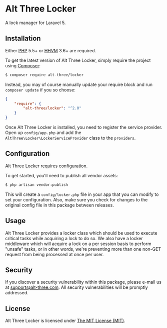 # Alt Three Locker

A lock manager for Laravel 5.


## Installation

Either [PHP](https://php.net) 5.5+ or [HHVM](http://hhvm.com) 3.6+ are required.

To get the latest version of Alt Three Locker, simply require the project using [Composer](https://getcomposer.org):

```bash
$ composer require alt-three/locker
```

Instead, you may of course manually update your require block and run `composer update` if you so choose:

```json
{
    "require": {
        "alt-three/locker": "^2.0"
    }
}
```

Once Alt Three Locker is installed, you need to register the service provider. Open up `config/app.php` and add the `AltThree\Locker\LockerServiceProvider` class to the `providers`.

## Configuration

Alt Three Locker requires configuration.

To get started, you'll need to publish all vendor assets:

```bash
$ php artisan vendor:publish
```

This will create a `config/locker.php` file in your app that you can modify to set your configuration. Also, make sure you check for changes to the original config file in this package between releases.


## Usage

Alt Three Locker provides a locker class which should be used to execute critical tasks while acquiring a lock to do so. We also have a locker middleware which will acquire a lock on a per session basis to perform "unsafe" tasks, or in other words, we're preventing more than one non-GET request from being processed at once per user.


## Security

If you discover a security vulnerability within this package, please e-mail us at support@alt-three.com. All security vulnerabilities will be promptly addressed.


## License

Alt Three Locker is licensed under [The MIT License (MIT)](LICENSE).

